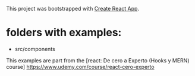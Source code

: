 This project was bootstrapped with [Create React App](https://github.com/facebook/create-react-app).

# folders with examples:

  - src/components

This examples are part from the [react: De cero a Experto (Hooks y MERN) course] https://www.udemy.com/course/react-cero-experto
